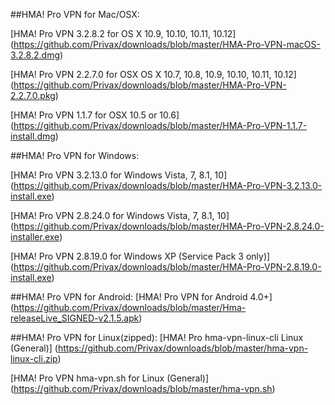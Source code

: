 ##HMA! Pro VPN for Mac/OSX:

[HMA! Pro VPN 3.2.8.2 for OS X 10.9, 10.10, 10.11, 10.12] (https://github.com/Privax/downloads/blob/master/HMA-Pro-VPN-macOS-3.2.8.2.dmg)

[HMA! Pro VPN 2.2.7.0 for OSX  OS X 10.7, 10.8, 10.9, 10.10, 10.11, 10.12] (https://github.com/Privax/downloads/blob/master/HMA-Pro-VPN-2.2.7.0.pkg)

[HMA! Pro VPN 1.1.7 for OSX  10.5 or 10.6] (https://github.com/Privax/downloads/blob/master/HMA-Pro-VPN-1.1.7-install.dmg)

##HMA! Pro VPN for Windows:

[HMA! Pro VPN 3.2.13.0 for Windows Vista, 7, 8.1, 10] (https://github.com/Privax/downloads/blob/master/HMA-Pro-VPN-3.2.13.0-install.exe)

[HMA! Pro VPN 2.8.24.0 for Windows Vista, 7, 8.1, 10] (https://github.com/Privax/downloads/blob/master/HMA-Pro-VPN-2.8.24.0-installer.exe)

[HMA! Pro VPN 2.8.19.0 for Windows XP (Service Pack 3 only)] (https://github.com/Privax/downloads/blob/master/HMA-Pro-VPN-2.8.19.0-install.exe)

##HMA! Pro VPN for Android:
[HMA! Pro VPN for Android 4.0+] (https://github.com/Privax/downloads/blob/master/Hma-releaseLive_SIGNED-v2.1.5.apk)

##HMA! Pro VPN for Linux(zipped):
[HMA! Pro hma-vpn-linux-cli Linux (General)] (https://github.com/Privax/downloads/blob/master/hma-vpn-linux-cli.zip)

[HMA! Pro VPN hma-vpn.sh for Linux (General)] (https://github.com/Privax/downloads/blob/master/hma-vpn.sh)
